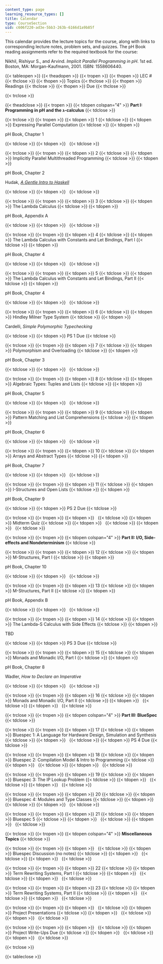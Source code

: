 ```yaml
---
content_type: page
learning_resource_types: []
title: Calendar
type: CourseSection
uid: c606f220-ad3e-5bb3-263b-6166d1a9b85f
---
```


This calendar provides the lecture topics for the course, along with links to corresponding lecture notes, problem sets, and quizzes. The pH Book reading assignments refer to the required textbook for the course:

Nikhil, Rishiyur S., and Arvind. _Implicit Parallel Programming in pH_. 1st ed. Boston, MA: Morgan-Kaufmann, 2001. ISBN: 1558606440.

{{< tableopen >}}
{{< theadopen >}}
{{< tropen >}}
{{< thopen >}}
LEC #
{{< thclose >}}
{{< thopen >}}
Topics
{{< thclose >}}
{{< thopen >}}
Readings
{{< thclose >}}
{{< thopen >}}
Due
{{< thclose >}}

{{< trclose >}}

{{< theadclose >}}
{{< tropen >}}
{{< tdopen colspan="4" >}}
**Part I: Programming in pH and the ג-calculus**
{{< tdclose >}}

{{< trclose >}}
{{< tropen >}}
{{< tdopen >}}
1
{{< tdclose >}}
{{< tdopen >}}
Expressing Parallel Computation
{{< tdclose >}}
{{< tdopen >}}


pH Book, Chapter 1


{{< tdclose >}}
{{< tdopen >}}
 
{{< tdclose >}}

{{< trclose >}}
{{< tropen >}}
{{< tdopen >}}
2
{{< tdclose >}}
{{< tdopen >}}
Implicitly Parallel Multithreaded Programming
{{< tdclose >}}
{{< tdopen >}}


pH Book, Chapter 2

Hudak, [_A Gentle Intro to Haskell_](http://www.haskell.org/tutorial/)


{{< tdclose >}}
{{< tdopen >}}
 
{{< tdclose >}}

{{< trclose >}}
{{< tropen >}}
{{< tdopen >}}
3
{{< tdclose >}}
{{< tdopen >}}
The Lambda Calculus
{{< tdclose >}}
{{< tdopen >}}


pH Book, Appendix A


{{< tdclose >}}
{{< tdopen >}}
 
{{< tdclose >}}

{{< trclose >}}
{{< tropen >}}
{{< tdopen >}}
4
{{< tdclose >}}
{{< tdopen >}}
The Lambda Calculus with Constants and Let Bindings, Part I
{{< tdclose >}}
{{< tdopen >}}


pH Book, Chapter 4


{{< tdclose >}}
{{< tdopen >}}
 
{{< tdclose >}}

{{< trclose >}}
{{< tropen >}}
{{< tdopen >}}
5
{{< tdclose >}}
{{< tdopen >}}
The Lambda Calculus with Constants and Let Bindings, Part II
{{< tdclose >}}
{{< tdopen >}}


pH Book, Chapter 4


{{< tdclose >}}
{{< tdopen >}}
 
{{< tdclose >}}

{{< trclose >}}
{{< tropen >}}
{{< tdopen >}}
6
{{< tdclose >}}
{{< tdopen >}}
Hindley Milner Type System
{{< tdclose >}}
{{< tdopen >}}


Cardelli, _Simple Polymorphic Typechecking_


{{< tdclose >}}
{{< tdopen >}}
PS 1 Due
{{< tdclose >}}

{{< trclose >}}
{{< tropen >}}
{{< tdopen >}}
7
{{< tdclose >}}
{{< tdopen >}}
Polymorphism and Overloading
{{< tdclose >}}
{{< tdopen >}}


pH Book, Chapter 3


{{< tdclose >}}
{{< tdopen >}}
 
{{< tdclose >}}

{{< trclose >}}
{{< tropen >}}
{{< tdopen >}}
8
{{< tdclose >}}
{{< tdopen >}}
Algebraic Types: Tuples and Lists
{{< tdclose >}}
{{< tdopen >}}


pH Book, Chapter 5


{{< tdclose >}}
{{< tdopen >}}
 
{{< tdclose >}}

{{< trclose >}}
{{< tropen >}}
{{< tdopen >}}
9
{{< tdclose >}}
{{< tdopen >}}
Pattern Matching and List Comprehensions
{{< tdclose >}}
{{< tdopen >}}


pH Book, Chapter 6


{{< tdclose >}}
{{< tdopen >}}
 
{{< tdclose >}}

{{< trclose >}}
{{< tropen >}}
{{< tdopen >}}
10
{{< tdclose >}}
{{< tdopen >}}
Arrays and Abstract Types
{{< tdclose >}}
{{< tdopen >}}


pH Book, Chapter 7


{{< tdclose >}}
{{< tdopen >}}
 
{{< tdclose >}}

{{< trclose >}}
{{< tropen >}}
{{< tdopen >}}
11
{{< tdclose >}}
{{< tdopen >}}
I-Structures and Open Lists
{{< tdclose >}}
{{< tdopen >}}


pH Book, Chapter 9


{{< tdclose >}}
{{< tdopen >}}
PS 2 Due
{{< tdclose >}}

{{< trclose >}}
{{< tropen >}}
{{< tdopen >}}
 
{{< tdclose >}}
{{< tdopen >}}
Midterm Quiz
{{< tdclose >}}
{{< tdopen >}}
 
{{< tdclose >}}
{{< tdopen >}}
 
{{< tdclose >}}

{{< trclose >}}
{{< tropen >}}
{{< tdopen colspan="4" >}}
**Part II: I/O, Side-effects and Nondeterminism**
{{< tdclose >}}

{{< trclose >}}
{{< tropen >}}
{{< tdopen >}}
12
{{< tdclose >}}
{{< tdopen >}}
M-Structures, Part I
{{< tdclose >}}
{{< tdopen >}}


pH Book, Chapter 10


{{< tdclose >}}
{{< tdopen >}}
 
{{< tdclose >}}

{{< trclose >}}
{{< tropen >}}
{{< tdopen >}}
13
{{< tdclose >}}
{{< tdopen >}}
M-Structures, Part II
{{< tdclose >}}
{{< tdopen >}}


pH Book, Appendix B


{{< tdclose >}}
{{< tdopen >}}
 
{{< tdclose >}}

{{< trclose >}}
{{< tropen >}}
{{< tdopen >}}
14
{{< tdclose >}}
{{< tdopen >}}
The Lambda-S Calculus with Side Effects
{{< tdclose >}}
{{< tdopen >}}


TBD


{{< tdclose >}}
{{< tdopen >}}
PS 3 Due
{{< tdclose >}}

{{< trclose >}}
{{< tropen >}}
{{< tdopen >}}
15
{{< tdclose >}}
{{< tdopen >}}
Monads and Monadic I/O, Part I
{{< tdclose >}}
{{< tdopen >}}


pH Book, Chapter 8

Wadler, _How to Declare an Imperative_


{{< tdclose >}}
{{< tdopen >}}
 
{{< tdclose >}}

{{< trclose >}}
{{< tropen >}}
{{< tdopen >}}
16
{{< tdclose >}}
{{< tdopen >}}
Monads and Monadic I/O, Part II
{{< tdclose >}}
{{< tdopen >}}
 
{{< tdclose >}}
{{< tdopen >}}
 
{{< tdclose >}}

{{< trclose >}}
{{< tropen >}}
{{< tdopen colspan="4" >}}
**Part III: BlueSpec**
{{< tdclose >}}

{{< trclose >}}
{{< tropen >}}
{{< tdopen >}}
17
{{< tdclose >}}
{{< tdopen >}}
Bluespec 1: A Language for Hardware Design, Simulation and Synthesis
{{< tdclose >}}
{{< tdopen >}}
 
{{< tdclose >}}
{{< tdopen >}}
PS 4 Due
{{< tdclose >}}

{{< trclose >}}
{{< tropen >}}
{{< tdopen >}}
18
{{< tdclose >}}
{{< tdopen >}}
Bluespec 2: Compilation Model & Intro to Programming
{{< tdclose >}}
{{< tdopen >}}
 
{{< tdclose >}}
{{< tdopen >}}
 
{{< tdclose >}}

{{< trclose >}}
{{< tropen >}}
{{< tdopen >}}
19
{{< tdclose >}}
{{< tdopen >}}
Bluespec 3: The IP Lookup Problem
{{< tdclose >}}
{{< tdopen >}}
 
{{< tdclose >}}
{{< tdopen >}}
 
{{< tdclose >}}

{{< trclose >}}
{{< tropen >}}
{{< tdopen >}}
20
{{< tdclose >}}
{{< tdopen >}}
Bluespec 4: Modules and Type Classes
{{< tdclose >}}
{{< tdopen >}}
 
{{< tdclose >}}
{{< tdopen >}}
 
{{< tdclose >}}

{{< trclose >}}
{{< tropen >}}
{{< tdopen >}}
21
{{< tdclose >}}
{{< tdopen >}}
Bluespec 5
{{< tdclose >}}
{{< tdopen >}}
 
{{< tdclose >}}
{{< tdopen >}}
 
{{< tdclose >}}

{{< trclose >}}
{{< tropen >}}
{{< tdopen colspan="4" >}}
**Miscellaneous Topics**
{{< tdclose >}}

{{< trclose >}}
{{< tropen >}}
{{< tdopen >}}
 
{{< tdclose >}}
{{< tdopen >}}
Bluespec Discussion (no notes)
{{< tdclose >}}
{{< tdopen >}}
 
{{< tdclose >}}
{{< tdopen >}}
 
{{< tdclose >}}

{{< trclose >}}
{{< tropen >}}
{{< tdopen >}}
22
{{< tdclose >}}
{{< tdopen >}}
Term Rewriting Systems, Part I
{{< tdclose >}}
{{< tdopen >}}
 
{{< tdclose >}}
{{< tdopen >}}
 
{{< tdclose >}}

{{< trclose >}}
{{< tropen >}}
{{< tdopen >}}
23
{{< tdclose >}}
{{< tdopen >}}
Term Rewriting Systems, Part II
{{< tdclose >}}
{{< tdopen >}}
 
{{< tdclose >}}
{{< tdopen >}}
 
{{< tdclose >}}

{{< trclose >}}
{{< tropen >}}
{{< tdopen >}}
 
{{< tdclose >}}
{{< tdopen >}}
Project Presentations
{{< tdclose >}}
{{< tdopen >}}
 
{{< tdclose >}}
{{< tdopen >}}
 
{{< tdclose >}}

{{< trclose >}}
{{< tropen >}}
{{< tdopen >}}
 
{{< tdclose >}}
{{< tdopen >}}
Project Write-Ups Due
{{< tdclose >}}
{{< tdopen >}}
 
{{< tdclose >}}
{{< tdopen >}}
 
{{< tdclose >}}

{{< trclose >}}

{{< tableclose >}}
